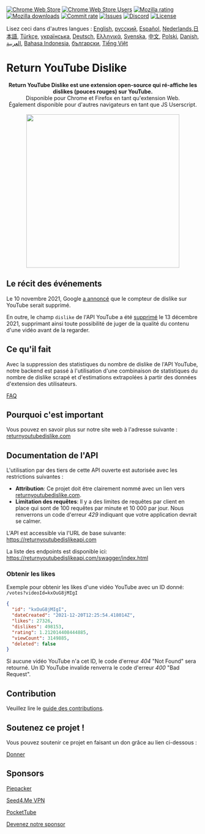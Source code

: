[![Chrome Web Store](https://img.shields.io/chrome-web-store/stars/gebbhagfogifgggkldgodflihgfeippi?label=Chrome%20Rating&style=flat&logo=google)](https://chromewebstore.google.com/detail/return-youtube-dislike/gebbhagfogifgggkldgodflihgfeippi)
[![Chrome Web Store Users](https://img.shields.io/chrome-web-store/users/gebbhagfogifgggkldgodflihgfeippi?label=Chrome%20Users&style=flat&logo=google)](https://chromewebstore.google.com/detail/return-youtube-dislike/gebbhagfogifgggkldgodflihgfeippi)
[![Mozilla rating](https://img.shields.io/amo/stars/return-youtube-dislikes?label=Firefox%20Rating&style=flat&logo=firefox)](https://addons.mozilla.org/en-US/firefox/addon/return-youtube-dislikes/)
[![Mozilla downloads](https://img.shields.io/amo/users/return-youtube-dislikes?label=Firefox%20Users&style=flat&logo=firefox)](https://addons.mozilla.org/en-US/firefox/addon/return-youtube-dislikes/)
[![Commit rate](https://img.shields.io/github/commit-activity/m/Anarios/return-youtube-dislike?label=Commits&style=flat)](https://github.com/Anarios/return-youtube-dislike/commits/main)
[![Issues](https://img.shields.io/github/issues/Anarios/return-youtube-dislike?style=flat&label=Issues)](https://github.com/Anarios/return-youtube-dislike/issues)
[![Discord](https://img.shields.io/discord/909435648170160229?label=Discord&style=flat&logo=discord)](https://discord.gg/UMxyMmCgfF)
[![License](https://img.shields.io/badge/License-GPLv3-blue.svg?style=flat)](LICENSE)

Lisez ceci dans d'autres langues : [English](README.md), [русский](READMEru.md), [Español](READMEes.md), [Nederlands](READMEnl.md),[日本語](READMEja.md), [Türkçe](READMEtr.md), [українська](READMEuk.md), [Deutsch](READMEde.md), [Ελληνικά](READMEgr.md), [Svenska](READMEsv.md), [中文](READMEcn.md), [Polski](READMEpl.md), [Danish](READMEda.md), [العربية](READMEar.md), [Bahasa Indonesia](READMEid.md), [български](READMEbg.md), [Tiếng Việt](READMEvi.md)

# Return YouTube Dislike

<p align="center">
    <b>Return YouTube Dislike est une extension open-source qui ré-affiche les dislikes (pouces rouges) sur YouTube.</b><br>
    Disponible pour Chrome et Firefox en tant qu'extension Web.<br>
    Également disponible pour d'autres navigateurs en tant que JS Userscript.<br><br>
    <img width="400px" src="https://user-images.githubusercontent.com/18729296/141743755-2be73297-250e-4cd1-ac93-8978c5a39d10.png"/>
</p>

## Le récit des événements

Le 10 novembre 2021, Google [a annoncé](https://blog.youtube/news-and-events/update-to-youtube/) que le compteur de dislike sur YouTube serait supprimé.

En outre, le champ `dislike` de l'API YouTube a été [supprimé](https://support.google.com/youtube/thread/134791097/update-to-youtube-dislike-counts) le 13 décembre 2021, supprimant ainsi toute possibilité de juger de la qualité du contenu d'une vidéo avant de la regarder.

## Ce qu'il fait

Avec la suppression des statistiques du nombre de dislike de l'API YouTube, notre backend est passé à l'utilisation d'une combinaison de statistiques du nombre de dislike scrapé et d'estimations extrapolées à partir des données d'extension des utilisateurs.

[FAQ](Docs/FAQfr.md)

## Pourquoi c'est important

Vous pouvez en savoir plus sur notre site web à l'adresse suivante : [returnyoutubedislike.com](https://www.returnyoutubedislike.com/)

## Documentation de l'API

L'utilisation par des tiers de cette API ouverte est autorisée avec les restrictions suivantes :

- **Attribution**: Ce projet doit être clairement nommé avec un lien vers [returnyoutubedislike.com](https://returnyoutubedislike.com/).
- **Limitation des requêtes**: Il y a des limites de requêtes par client en place qui sont de 100 requêtes par minute et 10 000 par jour. Nous renverrons un code d'erreur _429_ indiquant que votre application devrait se calmer.

L'API est accessible via l'URL de base suivante:
https://returnyoutubedislikeapi.com

La liste des endpoints est disponible ici:
https://returnyoutubedislikeapi.com/swagger/index.html

### Obtenir les likes

Exemple pour obtenir les likes d'une vidéo YouTube avec un ID donné:
`/votes?videoId=kxOuG8jMIgI`

```json
{
  "id": "kxOuG8jMIgI",
  "dateCreated": "2021-12-20T12:25:54.418014Z",
  "likes": 27326,
  "dislikes": 498153,
  "rating": 1.212014408444885,
  "viewCount": 3149885,
  "deleted": false
}
```

Si aucune vidéo YouTube n'a cet ID, le code d'erreur _404_ "Not Found" sera retourné.
Un ID YouTube invalide renverra le code d'erreur _400_ "Bad Request".

<!---
## Documentation de l'API

Vous pouvez consulter toute la documentation sur notre site web.
[https://returnyoutubedislike.com/docs/](https://returnyoutubedislike.com/docs/) -->

## Contribution

Veuillez lire le [guide des contributions](CONTRIBUTINGfr.md).

## Soutenez ce projet !

Vous pouvez soutenir ce projet en faisant un don grâce au lien ci-dessous :

[Donner](https://returnyoutubedislike.com/donate)

## Sponsors

[Piepacker](https://piepacker.com)

[Seed4.Me VPN](https://www.seed4.me/users/register?gift=ReturnYoutubeDislike)

[PocketTube](https://yousub.info/?utm_source=returnyoutubedislike)

[Devenez notre sponsor](https://www.patreon.com/join/returnyoutubedislike/checkout?rid=8008601)
